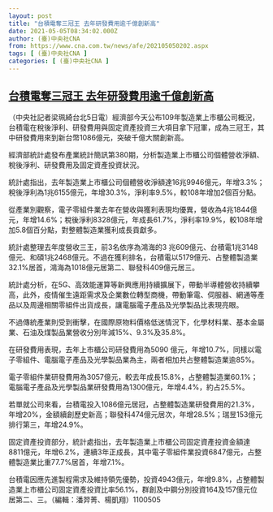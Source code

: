 ```yaml
---
layout: post
title: "台積電奪三冠王 去年研發費用逾千億創新高"
date: 2021-05-05T08:34:02.000Z
author: (臺)中央社CNA
from: https://www.cna.com.tw/news/afe/202105050202.aspx
tags: [ (臺)中央社CNA ]
categories: [ (臺)中央社CNA ]
---
```

<!--1620203642000-->
[台積電奪三冠王 去年研發費用逾千億創新高](https://www.cna.com.tw/news/afe/202105050202.aspx)
------

<div>
<div></div><div class="paragraph"><p>（中央社記者梁珮綺台北5日電）經濟部今天公布109年製造業上市櫃公司概況，台積電在稅後淨利、研發費用與固定資產投資三大項目拿下冠軍，成為三冠王，其中研發費用來到新台幣1086億元，突破千億大關創新高。</p><p>經濟部統計處發布產業統計簡訊第380期，分析製造業上市櫃公司個體營收淨額、稅後淨利、研發費用及固定資產投資狀況。</p><p>統計處指出，去年製造業上市櫃公司個體營收淨額達16兆9946億元，年增3.3%；稅後淨利為1兆6155億元，年增30.3%，淨利率9.5%，較108年增加2個百分點。</p><p>從產業別觀察，電子零組件業去年在營收與獲利表現均優異，營收為4兆1844億元，年增14.6%；稅後淨利8328億元，年成長61.7%，淨利率19.9%，較108年增加5.8個百分點，對整體製造業獲利成長貢獻多。</p><p>統計處整理去年度營收三王，前3名依序為鴻海的3 兆609億元、台積電1兆3148億元、和碩1兆2468億元。不過在獲利排名，台積電以5179億元、占整體製造業32.1%居首，鴻海為1018億元居第二、聯發科409億元居三。</p><p>統計處分析，在5G、高效能運算等新興應用持續擴展下，帶動半導體營收持續攀高，此外，疫情催生遠距需求及企業數位轉型商機，帶動筆電、伺服器、網通等產品以及周邊相關零組件出貨成長，讓電腦電子產品及光學製品比表現亮眼。</p><p>不過傳統產業則受到衝擊，在國際原物料價格低迷情況下，化學材料業、基本金屬業、石油及煤製品業營收分別年減15%、9.3%及35.8%。</p><p>在研發費用表現，去年上市櫃公司研發費用為5090 億元，年增10.7%，同樣以電子零組件、電腦電子產品及光學製品業為主，兩者相加共占整體製造業逾85%。</p><p>電子零組件業研發費用為3057億元，較去年成長15.8%，占整體製造業60.1%；電腦電子產品及光學製品業研發費用為1300億元，年增4.4%，約占25.5%。</p><p>若單就公司來看，台積電投入1086億元居冠，占整體製造業研發費用的21.3%，年增20%，金額續創歷史新高；聯發科474億元居次，年增28.5%；瑞昱153億元排行第三，年增24.9%。</p><p>固定資產投資部分，統計處指出，去年製造業上市櫃公司固定資產投資金額達8811億元，年增6.2%，連續3年正成長，其中電子零組件業投資6847億元，占整體製造業比重77.7%居首，年增7.1%。</p><p>台積電因應先進製程需求及維持領先優勢，投資4943億元，年增9.8%，占整體製造業上市櫃公司固定資產投資比率56.1%，群創及中鋼分別投資164及157億元位居第二、三。（編輯：潘羿菁、楊凱翔）1100505</p></div>
</div>
